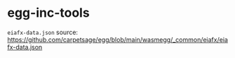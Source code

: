 # egg-inc-tools

`eiafx-data.json` source: https://github.com/carpetsage/egg/blob/main/wasmegg/_common/eiafx/eiafx-data.json